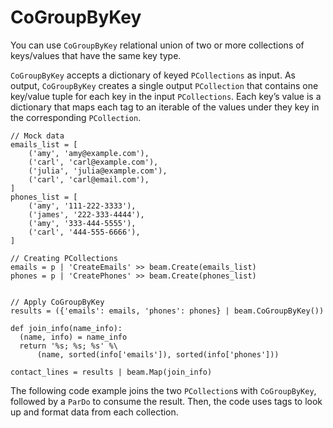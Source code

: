 # CoGroupByKey

You can use `CoGroupByKey` relational union of two or more collections of keys/values that have the same key type.

`CoGroupByKey` accepts a dictionary of keyed `PCollections` as input. As output, `CoGroupByKey` creates a single output `PCollection` that contains one key/value tuple for each key in the input `PCollections`. Each key’s value is a dictionary that maps each tag to an iterable of the values under they key in the corresponding `PCollection`.

```
// Mock data
emails_list = [
    ('amy', 'amy@example.com'),
    ('carl', 'carl@example.com'),
    ('julia', 'julia@example.com'),
    ('carl', 'carl@email.com'),
]
phones_list = [
    ('amy', '111-222-3333'),
    ('james', '222-333-4444'),
    ('amy', '333-444-5555'),
    ('carl', '444-555-6666'),
]

// Creating PCollections
emails = p | 'CreateEmails' >> beam.Create(emails_list)
phones = p | 'CreatePhones' >> beam.Create(phones_list)


// Apply CoGroupByKey 
results = ({'emails': emails, 'phones': phones} | beam.CoGroupByKey())

def join_info(name_info):
  (name, info) = name_info
  return '%s; %s; %s' %\
      (name, sorted(info['emails']), sorted(info['phones']))

contact_lines = results | beam.Map(join_info)
```

The following code example joins the two `PCollection`s with `CoGroupByKey`, followed by a `ParDo` to consume the result. Then, the code uses tags to look up and format data from each collection.